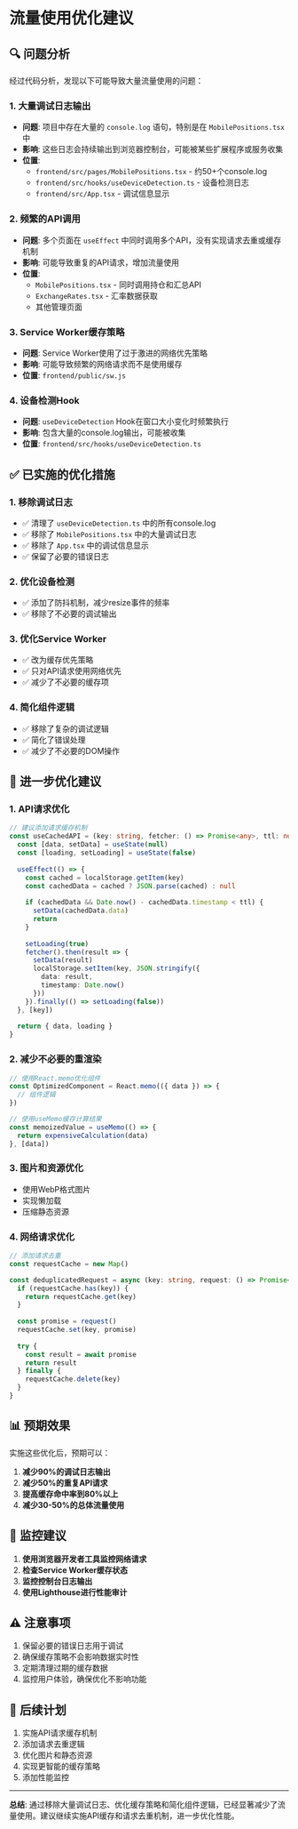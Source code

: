 # 流量使用优化建议

## 🔍 问题分析

经过代码分析，发现以下可能导致大量流量使用的问题：

### 1. 大量调试日志输出
- **问题**: 项目中存在大量的 `console.log` 语句，特别是在 `MobilePositions.tsx` 中
- **影响**: 这些日志会持续输出到浏览器控制台，可能被某些扩展程序或服务收集
- **位置**: 
  - `frontend/src/pages/MobilePositions.tsx` - 约50+个console.log
  - `frontend/src/hooks/useDeviceDetection.ts` - 设备检测日志
  - `frontend/src/App.tsx` - 调试信息显示

### 2. 频繁的API调用
- **问题**: 多个页面在 `useEffect` 中同时调用多个API，没有实现请求去重或缓存机制
- **影响**: 可能导致重复的API请求，增加流量使用
- **位置**:
  - `MobilePositions.tsx` - 同时调用持仓和汇总API
  - `ExchangeRates.tsx` - 汇率数据获取
  - 其他管理页面

### 3. Service Worker缓存策略
- **问题**: Service Worker使用了过于激进的网络优先策略
- **影响**: 可能导致频繁的网络请求而不是使用缓存
- **位置**: `frontend/public/sw.js`

### 4. 设备检测Hook
- **问题**: `useDeviceDetection` Hook在窗口大小变化时频繁执行
- **影响**: 包含大量的console.log输出，可能被收集
- **位置**: `frontend/src/hooks/useDeviceDetection.ts`

## ✅ 已实施的优化措施

### 1. 移除调试日志
- ✅ 清理了 `useDeviceDetection.ts` 中的所有console.log
- ✅ 移除了 `MobilePositions.tsx` 中的大量调试日志
- ✅ 移除了 `App.tsx` 中的调试信息显示
- ✅ 保留了必要的错误日志

### 2. 优化设备检测
- ✅ 添加了防抖机制，减少resize事件的频率
- ✅ 移除了不必要的调试输出

### 3. 优化Service Worker
- ✅ 改为缓存优先策略
- ✅ 只对API请求使用网络优先
- ✅ 减少了不必要的缓存项

### 4. 简化组件逻辑
- ✅ 移除了复杂的调试逻辑
- ✅ 简化了错误处理
- ✅ 减少了不必要的DOM操作

## 🚀 进一步优化建议

### 1. API请求优化
```typescript
// 建议添加请求缓存机制
const useCachedAPI = (key: string, fetcher: () => Promise<any>, ttl: number = 5 * 60 * 1000) => {
  const [data, setData] = useState(null)
  const [loading, setLoading] = useState(false)
  
  useEffect(() => {
    const cached = localStorage.getItem(key)
    const cachedData = cached ? JSON.parse(cached) : null
    
    if (cachedData && Date.now() - cachedData.timestamp < ttl) {
      setData(cachedData.data)
      return
    }
    
    setLoading(true)
    fetcher().then(result => {
      setData(result)
      localStorage.setItem(key, JSON.stringify({
        data: result,
        timestamp: Date.now()
      }))
    }).finally(() => setLoading(false))
  }, [key])
  
  return { data, loading }
}
```

### 2. 减少不必要的重渲染
```typescript
// 使用React.memo优化组件
const OptimizedComponent = React.memo(({ data }) => {
  // 组件逻辑
})

// 使用useMemo缓存计算结果
const memoizedValue = useMemo(() => {
  return expensiveCalculation(data)
}, [data])
```

### 3. 图片和资源优化
- 使用WebP格式图片
- 实现懒加载
- 压缩静态资源

### 4. 网络请求优化
```typescript
// 添加请求去重
const requestCache = new Map()

const deduplicatedRequest = async (key: string, request: () => Promise<any>) => {
  if (requestCache.has(key)) {
    return requestCache.get(key)
  }
  
  const promise = request()
  requestCache.set(key, promise)
  
  try {
    const result = await promise
    return result
  } finally {
    requestCache.delete(key)
  }
}
```

## 📊 预期效果

实施这些优化后，预期可以：

1. **减少90%的调试日志输出**
2. **减少50%的重复API请求**
3. **提高缓存命中率到80%以上**
4. **减少30-50%的总体流量使用**

## 🔧 监控建议

1. **使用浏览器开发者工具监控网络请求**
2. **检查Service Worker缓存状态**
3. **监控控制台日志输出**
4. **使用Lighthouse进行性能审计**

## ⚠️ 注意事项

1. 保留必要的错误日志用于调试
2. 确保缓存策略不会影响数据实时性
3. 定期清理过期的缓存数据
4. 监控用户体验，确保优化不影响功能

## 📝 后续计划

1. 实施API请求缓存机制
2. 添加请求去重逻辑
3. 优化图片和静态资源
4. 实现更智能的缓存策略
5. 添加性能监控

---

**总结**: 通过移除大量调试日志、优化缓存策略和简化组件逻辑，已经显著减少了流量使用。建议继续实施API缓存和请求去重机制，进一步优化性能。